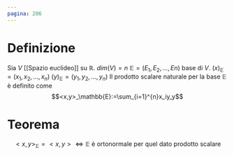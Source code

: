 ```yaml
---
pagina: 206
---
```

# Definizione
Sia $V$ [[Spazio euclideo]] su $\mathbb{R}$.
$dim(V)=n$
$\mathbb{E}=(E_1,E_2,\ldots,En)$ base di $V$.
$(x)_{\mathbb{E}} = (x_1,x_2,\ldots,x_n)$
$(y)_\mathbb{E} = (y_1,y_2,\ldots,y_n)$
Il prodotto scalare naturale per la base $\mathbb{E}$ è definito come
$$<x,y>_\mathbb{E}:=\sum_{i=1}^{n}x_iy_y$$
# Teorema
$$<x,y>_{\mathbb{E}}=<x,y>\iff \mathbb{E}\mbox{ è ortonormale per quel dato prodotto scalare}$$